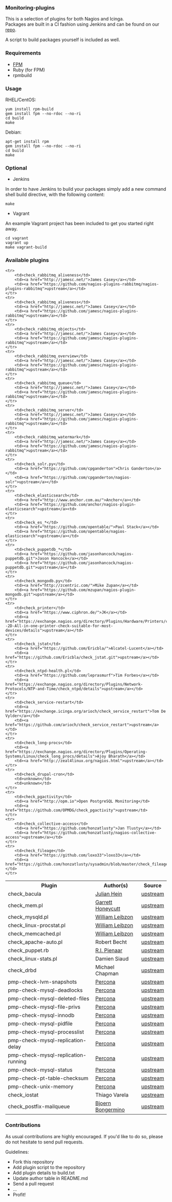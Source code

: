 ### Monitoring-plugins

This is a selection of plugins for both Nagios and Icinga.<br>
Packages are built in a CI fashion using Jenkins and can be found on our [repo](https://pulp.inuits.eu/inuits/).

A script to build packages yourself is included as well.

### Requirements

* [FPM](https://github.com/jordansissel/fpm)
* Ruby (for FPM)
* rpmbuild


### Usage

RHEL/CentOS:

    yum install rpm-build
    gem install fpm --no-rdoc --no-ri
    cd build
    make

Debian:

    apt-get install rpm
    gem install fpm --no-rdoc --no-ri
    cd build
    make


### Optional

* Jenkins

In order to have Jenkins to build your packages simply add a new command shell build directive, with the following content:

    make


* Vagrant

An example Vagrant project has been included to get you started right away.

    cd vagrant
    vagrant up
    make vagrant-build


### Available plugins

<table>
    <tr>
        <th>Plugin</th><th>Author(s)</th><th>Source</th>
    </tr>
    <tr>
        <td>check_bacula</td>
        <td><a href="https://www.xing.com/profile/Julian_Hein">Julian Hein</a></td>
        <td><a href="https://exchange.nagios.org/directory/Plugins/Backup-and-Recovery/Bacula/check_bacula-2Epl/details/">upstream</a></td>
    </tr>
    <tr>
        <td>check_mem.pl</td>
        <td><a href="http://garretthoneycutt.com/">Garrett Honeycutt</a></td>
        <td><a href="https://exchange.nagios.org/directory/Plugins/Uncategorized/Operating-Systems/Linux/check_mem/details">upstream</a></td>
    </tr>
    <tr>
        <td>check_mysqld.pl</td>
        <td><a href="http://william.leibzon.org">William Leibzon</a></td>
        <td><a href="http://william.leibzon.org/nagios/">upstream</a></td>
    </tr>
    <tr>
        <td>check_linux-procstat.pl</td>
        <td><a href="http://william.leibzon.org">William Leibzon</a></td>
        <td><a href="http://william.leibzon.org/nagios/">upstream</a></td>
    </tr>
    <tr>
        <td>check_memcached.pl</td>
        <td><a href="http://william.leibzon.org">William Leibzon</a></td>
        <td><a href="http://william.leibzon.org/nagios/">upstream</a></td>
    </tr>
    <tr>
        <td>check_apache-auto.pl</td>
        <td>Robert Becht</td>
        <td><a href="https://exchange.nagios.org/directory/Plugins/Web-Servers/Apache/Robert-Becht/details">upstream</a></td>
    </tr>
    <tr>
        <td>check_puppet.rb</td>
        <td><a href="https://www.devco.net/">R.I. Pienaar</a></ghoneycutttd>
        <td><a href="https://github.com/ripienaar/monitoring-scripts/blob/master/puppet/check_puppet.rb">upstream</a></td>
    </tr>
    <tr>
        <td>check_linux-stats.pl</td>
        <td>Damien Siaud</td>
        <td><a href="https://exchange.nagios.org/directory/Plugins/Operating-Systems/Linux/check_linux_stats/details">upstream</a></td>
    </tr>
    <tr>
        <td>check_drbd</td>
        <td>Michael Chapman</td>
        <td><a href="https://github.com/anchor/nagios-plugin-drbd">upstream</a></td>
    </tr>
    <tr>
        <td>pmp-check-lvm-snapshots</td>
        <td><a href="https://www.percona.com/">Percona</a></td>
        <td><a href="https://www.percona.com/software/mysql-tools/percona-monitoring-plugins">upstream</a></td>
    </tr>
    <tr>
        <td>pmp-check-mysql-deadlocks</td>
        <td><a href="http://www.percona.com/">Percona</a></td>
        <td><a href="http://www.percona.com/software/percona-monitoring-plugins/">upstream</a></td>
    </tr>
    <tr>
        <td>pmp-check-mysql-deleted-files</td>
        <td><a href="http://www.percona.com/">Percona</a></td>
        <td><a href="http://www.percona.com/software/percona-monitoring-plugins/">upstream</a></td>
    </tr>
    <tr>
        <td>pmp-check-mysql-file-privs</td>
        <td><a href="http://www.percona.com/">Percona</a></td>
        <td><a href="http://www.percona.com/software/percona-monitoring-plugins/">upstream</a></td>
    </tr>
    <tr>
        <td>pmp-check-mysql-innodb</td>
        <td><a href="http://www.percona.com/">Percona</a></td>
        <td><a href="http://www.percona.com/software/percona-monitoring-plugins/">upstream</a></td>
    </tr>
    <tr>
        <td>pmp-check-mysql-pidfile</td>
        <td><a href="http://www.percona.com/">Percona</a></td>
        <td><a href="http://www.percona.com/software/percona-monitoring-plugins/">upstream</a></td>
    </tr>
    <tr>
        <td>pmp-check-mysql-processlist</td>
        <td><a href="http://www.percona.com/">Percona</a></td>
        <td><a href="http://www.percona.com/software/percona-monitoring-plugins/">upstream</a></td>
    </tr>
    <tr>
        <td>pmp-check-mysql-replication-delay</td>
        <td><a href="http://www.percona.com/">Percona</a></td>
        <td><a href="http://www.percona.com/software/percona-monitoring-plugins/">upstream</a></td>
    </tr>
    <tr>
        <td>pmp-check-mysql-replication-running</td>
        <td><a href="http://www.percona.com/">Percona</a></td>
        <td><a href="http://www.percona.com/software/percona-monitoring-plugins/">upstream</a></td>
    </tr>
    <tr>
        <td>pmp-check-mysql-status</td>
        <td><a href="http://www.percona.com/">Percona</a></td>
        <td><a href="http://www.percona.com/software/percona-monitoring-plugins/">upstream</a></td>
    </tr>
    <tr>
        <td>pmp-check-pt-table-checksum</td>
        <td><a href="http://www.percona.com/">Percona</a></td>
        <td><a href="http://www.percona.com/software/percona-monitoring-plugins/">upstream</a></td>
    </tr>
    <tr>
        <td>pmp-check-unix-memory</td>
        <td><a href="http://www.percona.com/">Percona</a></td>
        <td><a href="http://www.percona.com/software/percona-monitoring-plugins/">upstream</a></td>
    </tr>
    <tr>
        <td>check_iostat</td>
        <td>Thiago Varela</td>
        <td><a href="https://exchange.nagios.org/directory/Plugins/Operating-Systems/Linux/check_iostat--2D-I-2FO-statistics/details">upstream</a></td>
    </tr>
    <tr>
        <td>check_postfix-mailqueue</td>
        <td><a href="http://www.bongermino.de">Bjoern Bongermino</a></td>
        <td><a href="https://exchange.nagios.org/directory/Plugins/Email-and-Groupware/Postfix/check_postfix_mailqueue/details">upstream</a></td>
    </tr>

    <tr>
        <td>check_rabbitmq_aliveness</td>
        <td><a href="http://jamesc.net/">James Casey</a></td>
        <td><a href="https://github.com/nagios-plugins-rabbitmq/nagios-plugins-rabbitmq">upstream</a></td>
    </tr>
    <tr>
        <td>check_rabbitmq_aliveness</td>
        <td><a href="http://jamesc.net/">James Casey</a></td>
        <td><a href="https://github.com/jamesc/nagios-plugins-rabbitmq">upstream</a></td>
    </tr>
    <tr>
        <td>check_rabbitmq_objects</td>
        <td><a href="http://jamesc.net/">James Casey</a></td>
        <td><a href="https://github.com/jamesc/nagios-plugins-rabbitmq">upstream</a></td>
    </tr>
    <tr>
        <td>check_rabbitmq_overview</td>
        <td><a href="http://jamesc.net/">James Casey</a></td>
        <td><a href="https://github.com/jamesc/nagios-plugins-rabbitmq">upstream</a></td>
    </tr>
    <tr>
        <td>check_rabbitmq_queue</td>
        <td><a href="http://jamesc.net/">James Casey</a></td>
        <td><a href="https://github.com/jamesc/nagios-plugins-rabbitmq">upstream</a></td>
    </tr>
    <tr>
        <td>check_rabbitmq_server</td>
        <td><a href="http://jamesc.net/">James Casey</a></td>
        <td><a href="https://github.com/jamesc/nagios-plugins-rabbitmq">upstream</a></td>
    </tr>
    <tr>
        <td>check_rabbitmq_watermark</td>
        <td><a href="http://jamesc.net/">James Casey</a></td>
        <td><a href="https://github.com/jamesc/nagios-plugins-rabbitmq">upstream</a></td>
    </tr>
    <tr>
        <td>check_solr.py</td>
        <td><a href="https://github.com/cpganderton">Chris Ganderton</a></td>
        <td><a href="https://github.com/cpganderton/nagios-solr">upstream</a></td>
    </tr>
    <tr>
        <td>check_elasticsearch</td>
        <td><a href="http://www.anchor.com.au/">Anchor</a></td>
        <td><a href="https://github.com/anchor/nagios-plugin-elasticsearch">upstream</a><td>
    </tr>
    <tr>
        <td>check_es_*</td>
        <td><a href="https://github.com/opentable/">Paul Stack</a></td>
        <td><a href="https://github.com/opentable/nagios-elasticsearch">upstream</a></td>
    </tr>
    <tr>
        <td>check_puppetdb_*</td>
        <td><a href="https://github.com/jasonhancock/nagios-puppetdb.git">Jason Hancock</a></td>
        <td><a href="https://github.com/jasonhancock/nagios-puppetdb.git">upstream</a></td>
    </tr>
    <tr>
        <td>check_mongodb.py</td>
        <td><a href="http://zcentric.com/">Mike Zupan</a></td>
        <td><a href="https://github.com/mzupan/nagios-plugin-mongodb.git">upstream</a></td>
    </tr>
    <tr>
        <td>check_printer</td>
        <td><a href="https://www.ciphron.de/">JK</a></td>
        <td><a href="https://exchange.nagios.org/directory/Plugins/Hardware/Printers/check_printer--2D-All-in-one-printer-check-suitable-for-most-devices/details">upstream</a></td>
    </tr>
    <tr>
        <td>check_jstat</td>
        <td><a href="https://github.com/Ericbla/">Alcatel-Lucent</a></td>
        <td><a href="https://github.com/Ericbla/check_jstat.git">upstream</a></td>
    </tr>
    <tr>
        <td>check_ntpd-health.pl</td>
        <td><a href="https://github.com/leprasmurf">Tim Forbes</a></td>
        <td><a href="https://exchange.nagios.org/directory/Plugins/Network-Protocols/NTP-and-Time/check_ntpd/details">upstream</a></td>
    </tr>
    <tr>
        <td>check_service-restart</td>
        <td><a href="https://exchange.icinga.org/arioch/check_service_restart">Tom De Vylder</a></td>
        <td><a href="https://github.com/arioch/check_service_restart">upstream</a></td>
    </tr>
    <tr>
        <td>check_long-procs</td>
        <td><a href="https://exchange.nagios.org/directory/Plugins/Operating-Systems/Linux/check_long_procs/details">Ajoy Bharath</a></td>
        <td><a href="http://zeal4linux.org/nagios.html">upstream</a></td>
    </tr>
    <tr>
        <td>check_drupal-cron</td>
        <td>unknown</td>
        <td>unknown</td>
    </tr>
    <tr>
	    <td>check_pgactivity</td>
	    <td><a href="http://opm.io">Open PostgreSQL Monitoring</td>
	    <td><a href="https://github.com/OPMDG/check_pgactivity">upstream</td>
    </tr>
    <tr>
        <td>check_collective-access</td>
        <td><a href="https://github.com/honzatlusty">Jan Tlusty</a></td>
        <td><a href="https://github.com/honzatlusty/nagios-collective-access">upstream</a></td>
    </tr>
    <tr>
        <td>check_fileage</td>
        <td><a href="https://github.com/loxo33">loxo33</a></td>
        <td><a href="https://github.com/honzatlusty/sysadmin/blob/master/check_fileage.py">upstream</a></td>
    </tr>


</table>

### Contributions

As usual contributions are highly encouraged.
If you'd like to do so, please do not hesitate to send pull requests.

Guidelines:

- Fork this repository
- Add plugin script to the repository
- Add plugin details to build.txt
- Update author table in README.md
- Send a pull request
- ...
- Profit!

